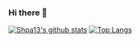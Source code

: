 ### Hi there 👋
[![Shpa13's github stats](https://readme-stats-gd54sgsbl.vercel.app/api?username=shpa13&count_private=true&show_icons=true&theme=dark)](https://github.com/anuraghazra/github-readme-stats)
[![Top Langs](https://readme-stats-gd54sgsbl.vercel.app/api/top-langs/?username=shpa13&theme=dark)](https://github.com/anuraghazra/github-readme-stats)
<!--
**Shpa13/Shpa13** is a ✨ _special_ ✨ repository because its `README.md` (this file) appears on your GitHub profile.

Here are some ideas to get you started:

- 🔭 I’m currently working on ...
- 🌱 I’m currently learning ...
- 👯 I’m looking to collaborate on ...
- 🤔 I’m looking for help with ...
- 💬 Ask me about ...
- 📫 How to reach me: ...
- 😄 Pronouns: ...
- ⚡ Fun fact: ...
-->
